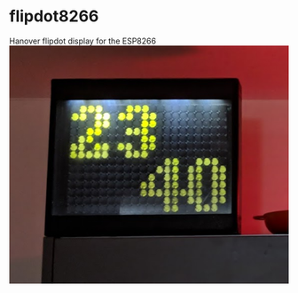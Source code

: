 # flipdot8266
Hanover flipdot display for the ESP8266
![FlipDot](https://github.com/opeRaptor/flipdot8266/blob/master/images/HanoverFlipDot.PNG)
